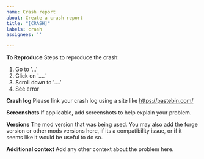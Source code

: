 ```yaml
---
name: Crash report
about: Create a crash report
title: "[CRASH]"
labels: crash
assignees: ''

---
```


**To Reproduce**
Steps to reproduce the crash:
1. Go to '...'
2. Click on '....'
3. Scroll down to '....'
4. See error

**Crash log**
Please link your crash log using a site like https://pastebin.com/

**Screenshots**
If applicable, add screenshots to help explain your problem.

**Versions**
The mod version that was being used. You may also add the forge version or other mods versions here, if its a compatibility issue, or if it seems like it would be useful to do so.

**Additional context**
Add any other context about the problem here.
